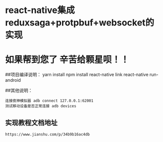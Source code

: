 # react-native集成 reduxsaga+protpbuf+websocket的实现
# 如果帮到您了 辛苦给颗星呗！！
##项目编译说明：
    yarn install
    npm install
    react-native  link
    react-native  run-android

##其他说明：

    连接夜神模拟器 adb connect 127.0.0.1:62001
    测试移动设备是否正常连接 adb devices

## 实现教程文档地址
    https://www.jianshu.com/p/34b9b16ac4db

